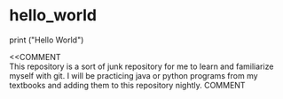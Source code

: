 # hello_world
	
print ("Hello World")	

<<COMMENT	
 This repository is a sort of junk repository for me to learn 
 and familiarize myself with git. I will be practicing java 
 or python programs from my textbooks and adding them to this
 repository nightly. 
COMMENT

